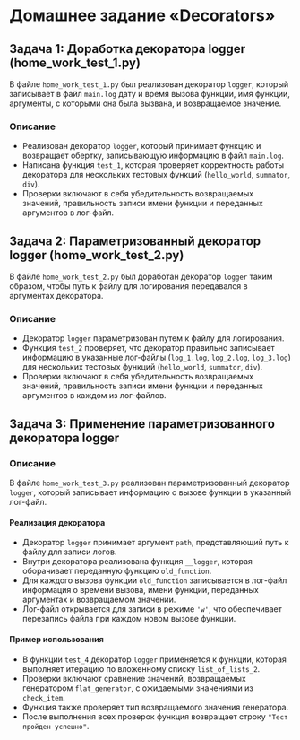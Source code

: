 # Домашнее задание «Decorators»

## Задача 1: Доработка декоратора logger (home_work_test_1.py)

В файле `home_work_test_1.py` был реализован декоратор `logger`, который записывает в файл `main.log` дату и время вызова функции, имя функции, аргументы, с которыми она была вызвана, и возвращаемое значение. 

### Описание

- Реализован декоратор `logger`, который принимает функцию и возвращает обертку, записывающую информацию в файл `main.log`.
- Написана функция `test_1`, которая проверяет корректность работы декоратора для нескольких тестовых функций (`hello_world`, `summator`, `div`).
- Проверки включают в себя убедительность возвращаемых значений, правильность записи имени функции и переданных аргументов в лог-файл.

## Задача 2: Параметризованный декоратор logger (home_work_test_2.py)

В файле `home_work_test_2.py` был доработан декоратор `logger` таким образом, чтобы путь к файлу для логирования передавался в аргументах декоратора.

### Описание

- Декоратор `logger` параметризован путем к файлу для логирования.
- Функция `test_2` проверяет, что декоратор правильно записывает информацию в указанные лог-файлы (`log_1.log`, `log_2.log`, `log_3.log`) для нескольких тестовых функций (`hello_world`, `summator`, `div`).
- Проверки включают в себя убедительность возвращаемых значений, правильность записи имени функции и переданных аргументов в каждом из лог-файлов.

## Задача 3: Применение параметризованного декоратора logger

### Описание

В файле `home_work_test_3.py` реализован параметризованный декоратор `logger`, который записывает информацию о вызове функции в указанный лог-файл.

#### Реализация декоратора

- Декоратор `logger` принимает аргумент `path`, представляющий путь к файлу для записи логов.
- Внутри декоратора реализована функция `__logger`, которая оборачивает переданную функцию `old_function`.
- Для каждого вызова функции `old_function` записывается в лог-файл информация о времени вызова, имени функции, переданных аргументах и возвращаемом значении.
- Лог-файл открывается для записи в режиме `'w'`, что обеспечивает перезапись файла при каждом новом вызове функции.

#### Пример использования

- В функции `test_4` декоратор `logger` применяется к функции, которая выполняет итерацию по вложенному списку `list_of_lists_2`.
- Проверки включают сравнение значений, возвращаемых генератором `flat_generator`, с ожидаемыми значениями из `check_item`.
- Функция также проверяет тип возвращаемого значения генератора.
- После выполнения всех проверок функция возвращает строку `"Тест пройден успешно"`.